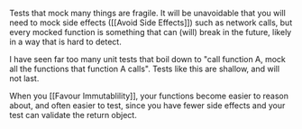 Tests that mock many things are fragile. It will be unavoidable that you will need to mock side effects ([[Avoid Side Effects]]) such as network calls, but every mocked function is something that can (will) break in the future, likely in a way that is hard to detect.

I have seen far too many unit tests that boil down to "call function A, mock all the functions that function A calls". Tests like this are shallow, and will not last.

When you [[Favour Immutablility]], your functions become easier to reason about, and often easier to test, since you have fewer side effects and your test can validate the return object.
